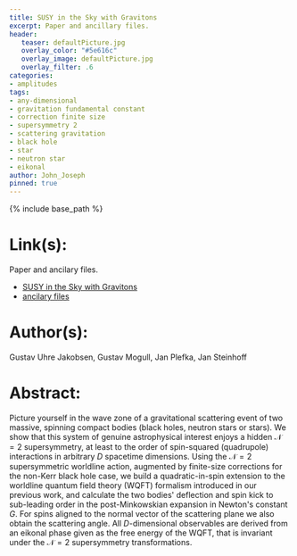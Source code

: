 ```yaml
---
title: SUSY in the Sky with Gravitons
excerpt: Paper and ancillary files.
header:
   teaser: defaultPicture.jpg
   overlay_color: "#5e616c"
   overlay_image: defaultPicture.jpg
   overlay_filter: .6
categories:
- amplitudes
tags:
- any-dimensional
- gravitation fundamental constant
- correction finite size
- supersymmetry 2
- scattering gravitation
- black hole
- star
- neutron star
- eikonal
author: John_Joseph
pinned: true
---
```

{% include base_path %}

# Link(s):
Paper and ancilary files.
  * [SUSY in the Sky with Gravitons](https://arxiv.org/abs/2109.04465)
  * [ancilary files](https://arxiv.org/src/2109.04465/anc)

# Author(s):
Gustav Uhre Jakobsen, Gustav Mogull, Jan Plefka, Jan Steinhoff

# Abstract:
Picture yourself in the wave zone of a gravitational scattering event of two massive, spinning compact bodies (black holes, neutron stars or stars). We show that this system of genuine astrophysical interest enjoys a hidden $\mathcal{N}=2$ supersymmetry, at least to the order of spin-squared (quadrupole) interactions in arbitrary $D$ spacetime dimensions. Using the ${\mathcal N}=2$ supersymmetric worldline action, augmented by finite-size corrections for the non-Kerr black hole case, we build a quadratic-in-spin extension to the worldline quantum field theory (WQFT) formalism introduced in our previous work, and calculate the two bodies' deflection and spin kick to sub-leading order in the post-Minkowskian expansion in Newton's constant $G$. For spins aligned to the normal vector of the scattering plane we also obtain the scattering angle. All $D$-dimensional observables are derived from an eikonal phase given as the free energy of the WQFT, that is invariant under the $\mathcal{N}=2$ supersymmetry transformations.